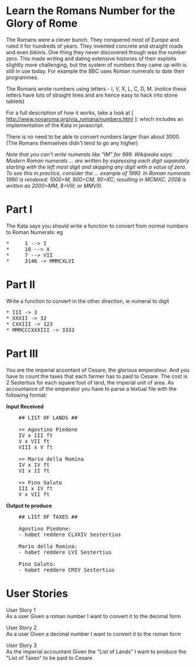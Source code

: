 Learn the Romans Number for the Glory of Rome
======================================

The Romans were a clever bunch. They conquered most of Europe and ruled it for hundreds of years. They invented concrete and straight roads and even bikinis. 
One thing they never discovered though was the number zero. This made writing and dating extensive histories of their exploits slightly more challenging, but the system of numbers they came up with is still in use today. For example the BBC uses Roman numerals to date their programmes.

The Romans wrote numbers using letters - I, V, X, L, C, D, M. (notice these letters have lots of straight lines and are hence easy to hack into stone tablets)

For a full description of how it works, take a look at [ http://www.novaroma.org/via_romana/numbers.html ]: which includes an implementation of the Kata in javascript.

There is no need to be able to convert numbers larger than about 3000. (The Romans themselves didn't tend to go any higher)

*Note that you can't write numerals like "IM" for 999. Wikipedia says: Modern Roman numerals ... are written by expressing each digit separately starting with the left most digit and skipping any digit with a value of zero. To see this in practice, consider the ... example of 1990. In Roman numerals 1990 is rendered: 1000=M, 900=CM, 90=XC; resulting in MCMXC. 2008 is written as 2000=MM, 8=VIII; or MMVIII.*

Part I
===================
The Kata says you should write a function to convert from normal numbers to Roman Numerals: eg

<pre>
*     1 --> I
*     10 --> X
*     7 --> VII
*     3146 -> MMMCXLVI
</pre>

Part II
===================
Write a function to convert in the other direction, ie numeral to digit 

<pre>
* III -> 3
* XXXII -> 32
* CXXIII -> 123
* MMMCCCXXXIII -> 3333
</pre>


Part III
===================
You are the imperial accontant of Cesare, the glorious emperatour. And you have to count the taxes that each farmer has to paid to Cesare. 
The cost is 2 Sestertius for each square foot of land, the imperial unit of area.
As accountance of the emperator you have to parse a textual file with the following format:
	
**Input Received**
<pre>
	## LIST OF LANDS ##
	
	>> Agostino Piedone
	IV x III ft
	V x VII ft
	VIII x V ft
	
	>> Mario della Romina
	IV x IV ft
	VI x II ft
	
	>> Pino Saluto
	III x IV ft
	V x VII ft
</pre>
	
**Output to produce**
<pre>
	## LIST OF TAXES ##

	Agostino Piedone:
	- habet reddere CLXXIV Sestertius
	
	Mario della Romina:
	- habet reddere LVI Sestertius
	 
	Pino Saluto: 
	- habet reddere CMIV Sestertius
</pre>
	
User Stories
===================

User Story 1	
	As a user
	Given a roman number
	I want to convert it to the decimal form
	
	
User Story 2	
	As a user
	Given a decimal number
	I want to convert it to the roman form

User Story 3	
	As the imperial accountant
	Given the "List of Lands"
	I want to produce the "List of Taxes" to be paid to Cesare